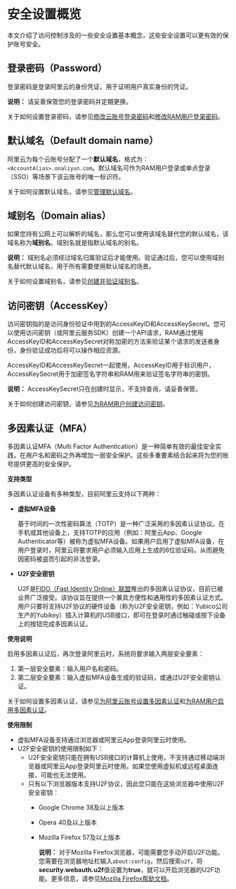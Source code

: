 # 安全设置概览

本文介绍了访问控制涉及的一些安全设置基本概念，这些安全设置可以更有效的保护账号安全。

## 登录密码（Password）

登录密码是登录阿里云的身份凭证，用于证明用户真实身份的凭证。

**说明：** 请妥善保管您的登录密码并定期更换。

关于如何设置登录密码，请参见[修改云账号登录密码](/cn.zh-CN/安全设置/密码/修改云账号登录密码.md)和[修改RAM用户登录密码](/cn.zh-CN/安全设置/密码/修改RAM用户登录密码.md)。

## 默认域名（Default domain name）

阿里云为每个云账号分配了一个**默认域名**，格式为：`<AccountAlias>.onaliyun.com`。默认域名可作为RAM用户登录或单点登录（SSO）等场景下该云账号的唯一标识符。

关于如何设置默认域名，请参见[管理默认域名](/cn.zh-CN/安全设置/高级设置/管理默认域名.md)。

## 域别名（Domain alias）

如果您持有公网上可以解析的域名，那么您可以使用该域名替代您的默认域名，该域名称为**域别名**。域别名就是指默认域名的别名。

**说明：** 域别名必须经过域名归属验证后才能使用。验证通过后，您可以使用域别名替代默认域名，用于所有需要使用默认域名的场景。

关于如何设置域别名，请参见[创建并验证域别名](/cn.zh-CN/安全设置/高级设置/创建并验证域别名.md)。

## 访问密钥（AccessKey）

访问密钥指的是访问身份验证中用到的AccessKeyID和AccessKeySecret。您可以使用访问密钥（或阿里云服务SDK）创建一个API请求，RAM通过使用AccessKeyID和AccessKeySecret对称加密的方法来验证某个请求的发送者身份，身份验证成功后将可以操作相应资源。

AccessKeyID和AccessKeySecret一起使用，AccessKeyID用于标识用户，AccessKeySecret用于加密签名字符串和RAM用来验证签名字符串的密钥。

**说明：** AccessKeySecret只在创建时显示，不支持查询，请妥善保管。

关于如何创建访问密钥，请参见[为RAM用户创建访问密钥](/cn.zh-CN/安全设置/访问密钥/为RAM用户创建访问密钥.md)。

## 多因素认证（MFA）

多因素认证MFA（Multi Factor Authentication）是一种简单有效的最佳安全实践，在用户名和密码之外再增加一层安全保护。这些多重要素结合起来将为您的账号提供更高的安全保护。

**支持类型**

多因素认证设备有多种类型，目前阿里云支持以下两种：

-   **虚拟MFA设备**

    基于时间的一次性密码算法（TOTP）是一种广泛采用的多因素认证协议。在手机或其他设备上，支持TOTP的应用（例如：阿里云App、Google Authenticator等）被称为虚拟MFA设备。如果用户启用了虚拟MFA设备，在用户登录时，阿里云将要求用户必须输入应用上生成的6位验证码，从而避免因密码被盗而引起的非法登录。

-   **U2F安全密钥**

    U2F是[FIDO（Fast Identity Online）联盟](https://fidoalliance.org)推出的多因素认证协议，目前已被业界广泛接受。该协议旨在提供一个兼具方便性和通用性的多因素认证方式。用户只要将支持U2F协议的硬件设备（称为U2F安全密钥，例如：Yubico公司生产的Yubikey）插入计算机的USB接口，即可在登录时通过触碰或按下设备上的按钮完成多因素认证。


**使用说明**

启用多因素认证后，再次登录阿里云时，系统将要求输入两层安全要素：

1.  第一层安全要素：输入用户名和密码。
2.  第二层安全要素：输入虚拟MFA设备生成的验证码，或通过U2F安全密钥认证。

关于如何设置多因素认证，请参见[为阿里云账号设置多因素认证](/cn.zh-CN/安全设置/多因素认证/为阿里云账号设置多因素认证.md)和[为RAM用户启用多因素认证](/cn.zh-CN/安全设置/多因素认证/为RAM用户设置多因素认证.md)。

**使用限制**

-   虚拟MFA设备支持通过浏览器或阿里云App登录阿里云时使用。
-   U2F安全密钥的使用限制如下：
    -   U2F安全密钥只能在拥有USB接口的计算机上使用，不支持通过移动端浏览器或阿里云App登录阿里云时使用。如果您使用虚拟机或远程桌面连接，可能也无法使用。
    -   只有以下浏览器版本支持U2F协议，因此您只能在这些浏览器中使用U2F安全密钥：
        -   Google Chrome 38及以上版本
        -   Opera 40及以上版本
        -   Mozilla Firefox 57及以上版本

            **说明：** 对于Mozilla Firefox浏览器，可能需要您手动开启U2F功能。您需要在浏览器地址栏输入`about:config`，然后搜索`u2f`，将**security.webauth.u2f**值设置为**true**，就可以开启浏览器的U2F功能。更多信息，请参见[Mozilla Firefox帮助文档](https://support.mozilla.org/zh-CN/kb/about-config-editor-firefox)。


